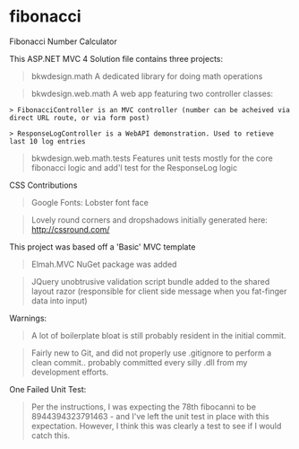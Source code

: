 # fibonacci
Fibonacci Number Calculator


This ASP.NET MVC 4 Solution file contains three projects:

 > bkwdesign.math		A dedicated library for doing math operations 
 
 > bkwdesign.web.math		A web app featuring two controller classes:
 
 	> FibonacciController is an MVC controller (number can be acheived via direct URL route, or via form post)
 	
 	> ResponseLogController is a WebAPI demonstration. Used to retieve last 10 log entries
 	
 > bkwdesign.web.math.tests	Features unit tests mostly for the core fibonacci logic and add'l test for the ResponseLog logic
 
 
CSS Contributions

 > Google Fonts: Lobster font face
 
 > Lovely round corners and dropshadows initially generated here: http://cssround.com/
 
 
This project was based off a 'Basic' MVC template

 > Elmah.MVC NuGet package was added
 
 > JQuery unobtrusive validation script bundle added to the shared layout razor (responsible for client side message when you fat-finger data into input)
 
Warnings:

 > A lot of boilerplate bloat is still probably resident in the initial commit.
 
 > Fairly new to Git, and did not properly use .gitignore to perform a clean commit.. probably committed every silly .dll from my development efforts.
 
One Failed Unit Test:

 > Per the instructions, I was expecting the 78th fibocanni to be 8944394323791463 - and I've left the unit test in place with this expectation. However, I think this was clearly a test to see if I would catch this.